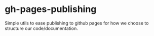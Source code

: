 gh-pages-publishing
===================

Simple utils to ease publishing to github pages for how we choose to structure our code/documentation.
